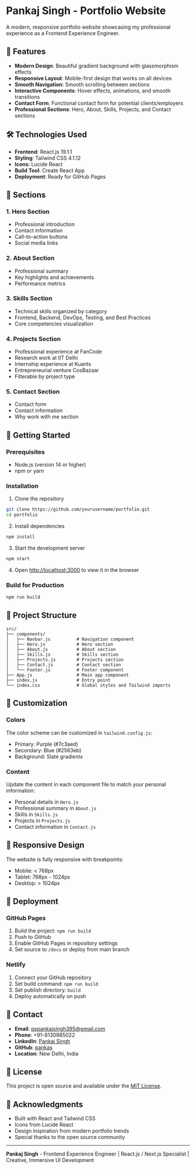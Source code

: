 # Pankaj Singh - Portfolio Website

A modern, responsive portfolio website showcasing my professional experience as a Frontend Experience Engineer.

## 🚀 Features

- **Modern Design**: Beautiful gradient background with glassmorphism effects
- **Responsive Layout**: Mobile-first design that works on all devices
- **Smooth Navigation**: Smooth scrolling between sections
- **Interactive Components**: Hover effects, animations, and smooth transitions
- **Contact Form**: Functional contact form for potential clients/employers
- **Professional Sections**: Hero, About, Skills, Projects, and Contact sections

## 🛠️ Technologies Used

- **Frontend**: React.js 19.1.1
- **Styling**: Tailwind CSS 4.1.12
- **Icons**: Lucide React
- **Build Tool**: Create React App
- **Deployment**: Ready for GitHub Pages

## 📱 Sections

### 1. Hero Section
- Professional introduction
- Contact information
- Call-to-action buttons
- Social media links

### 2. About Section
- Professional summary
- Key highlights and achievements
- Performance metrics

### 3. Skills Section
- Technical skills organized by category
- Frontend, Backend, DevOps, Testing, and Best Practices
- Core competencies visualization

### 4. Projects Section
- Professional experience at FanCode
- Research work at IIT Delhi
- Internship experience at Kuants
- Entrepreneurial venture CosBazaar
- Filterable by project type

### 5. Contact Section
- Contact form
- Contact information
- Why work with me section

## 🚀 Getting Started

### Prerequisites
- Node.js (version 14 or higher)
- npm or yarn

### Installation
1. Clone the repository
```bash
git clone https://github.com/yourusername/portfolio.git
cd portfolio
```

2. Install dependencies
```bash
npm install
```

3. Start the development server
```bash
npm start
```

4. Open [http://localhost:3000](http://localhost:3000) to view it in the browser

### Build for Production
```bash
npm run build
```

## 📁 Project Structure

```
src/
├── components/
│   ├── Navbar.js          # Navigation component
│   ├── Hero.js            # Hero section
│   ├── About.js           # About section
│   ├── Skills.js          # Skills section
│   ├── Projects.js        # Projects section
│   ├── Contact.js         # Contact section
│   └── Footer.js          # Footer component
├── App.js                 # Main app component
├── index.js               # Entry point
└── index.css              # Global styles and Tailwind imports
```

## 🎨 Customization

### Colors
The color scheme can be customized in `tailwind.config.js`:
- Primary: Purple (#7c3aed)
- Secondary: Blue (#2563eb)
- Background: Slate gradients

### Content
Update the content in each component file to match your personal information:
- Personal details in `Hero.js`
- Professional summary in `About.js`
- Skills in `Skills.js`
- Projects in `Projects.js`
- Contact information in `Contact.js`

## 📱 Responsive Design

The website is fully responsive with breakpoints:
- Mobile: < 768px
- Tablet: 768px - 1024px
- Desktop: > 1024px

## 🚀 Deployment

### GitHub Pages
1. Build the project: `npm run build`
2. Push to GitHub
3. Enable GitHub Pages in repository settings
4. Set source to `/docs` or deploy from main branch

### Netlify
1. Connect your GitHub repository
2. Set build command: `npm run build`
3. Set publish directory: `build`
4. Deploy automatically on push

## 📧 Contact

- **Email**: pspankajsingh395@gmail.com
- **Phone**: +91-8130985022
- **LinkedIn**: [Pankaj Singh](https://linkedin.com/in/pankaj-s-9012b0104)
- **GitHub**: [pankas](https://github.com/pankas)
- **Location**: New Delhi, India

## 📄 License

This project is open source and available under the [MIT License](LICENSE).

## 🙏 Acknowledgments

- Built with React and Tailwind CSS
- Icons from Lucide React
- Design inspiration from modern portfolio trends
- Special thanks to the open source community

---

**Pankaj Singh** - Frontend Experience Engineer | React.js / Next.js Specialist | Creative, Immersive UI Development
